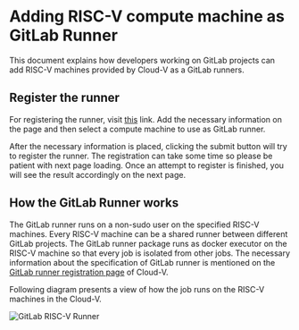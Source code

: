 # Adding RISC-V compute machine as GitLab Runner

This document explains how developers working on GitLab projects can add RISC-V machines provided by Cloud-V as a GitLab runners.

## Register the runner

For registering the runner, visit [this](https://cloud-v.co/gitlab-riscv-runner) link. Add the necessary information on the page and then select a compute machine to use as GitLab runner. 

After the necessary information is placed, clicking the submit button will try to register the runner. The registration can take some time so please be patient with next page loading. Once an attempt to register is finished, you will see the result accordingly on the next page.

## How the GitLab Runner works

The GitLab runner runs on a non-sudo user on the specified RISC-V machines. Every RISC-V machine can be a shared runner between different GitLab projects. The GitLab runner package runs as docker executor on the RISC-V machine so that every job is isolated from other jobs. The necessary information about the specification of GitLab runner is mentioned on the [GitLab runner registration page](https://cloud-v.co/gitlab-riscv-runner) of Cloud-V.

Following diagram presents a view of how the job runs on the RISC-V machines in the Cloud-V.

![GitLab RISC-V Runner](<../doc_images/gitlab-riscv-working-diagram.drawio.png>) 